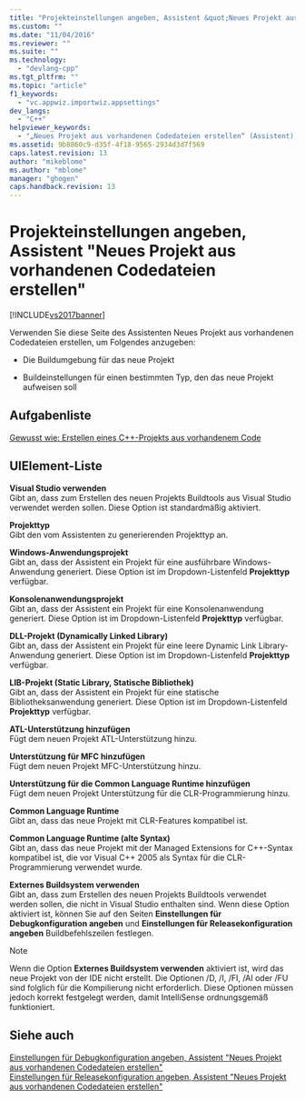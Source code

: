 ```yaml
---
title: "Projekteinstellungen angeben, Assistent &quot;Neues Projekt aus vorhandenen Codedateien erstellen&quot; | Microsoft Docs"
ms.custom: ""
ms.date: "11/04/2016"
ms.reviewer: ""
ms.suite: ""
ms.technology: 
  - "devlang-cpp"
ms.tgt_pltfrm: ""
ms.topic: "article"
f1_keywords: 
  - "vc.appwiz.importwiz.appsettings"
dev_langs: 
  - "C++"
helpviewer_keywords: 
  - "„Neues Projekt aus vorhandenen Codedateien erstellen“ (Assistent), Projekteinstellungen"
ms.assetid: 9b8860c9-d35f-4f18-9565-2934d3d7f569
caps.latest.revision: 13
author: "mikeblome"
ms.author: "mblome"
manager: "ghogen"
caps.handback.revision: 13
---
```

# Projekteinstellungen angeben, Assistent &quot;Neues Projekt aus vorhandenen Codedateien erstellen&quot;
[!INCLUDE[vs2017banner](../assembler/inline/includes/vs2017banner.md)]

Verwenden Sie diese Seite des Assistenten Neues Projekt aus vorhandenen Codedateien erstellen, um Folgendes anzugeben:  
  
-   Die Buildumgebung für das neue Projekt  
  
-   Buildeinstellungen für einen bestimmten Typ, den das neue Projekt aufweisen soll  
  
## Aufgabenliste  
 [Gewusst wie: Erstellen eines C\+\+\-Projekts aus vorhandenem Code](../ide/how-to-create-a-cpp-project-from-existing-code.md)  
  
## UIElement-Liste  
 **Visual Studio verwenden**  
 Gibt an, dass zum Erstellen des neuen Projekts Buildtools aus Visual Studio verwendet werden sollen.  Diese Option ist standardmäßig aktiviert.  
  
 **Projekttyp**  
 Gibt den vom Assistenten zu generierenden Projekttyp an.  
  
 **Windows\-Anwendungsprojekt**  
 Gibt an, dass der Assistent ein Projekt für eine ausführbare Windows\-Anwendung generiert.  Diese Option ist im Dropdown\-Listenfeld **Projekttyp** verfügbar.  
  
 **Konsolenanwendungsprojekt**  
 Gibt an, dass der Assistent ein Projekt für eine Konsolenanwendung generiert.  Diese Option ist im Dropdown\-Listenfeld **Projekttyp** verfügbar.  
  
 **DLL\-Projekt \(Dynamically Linked Library\)**  
 Gibt an, dass der Assistent ein Projekt für eine leere Dynamic Link Library\-Anwendung generiert.  Diese Option ist im Dropdown\-Listenfeld **Projekttyp** verfügbar.  
  
 **LIB\-Projekt \(Static Library, Statische Bibliothek\)**  
 Gibt an, dass der Assistent ein Projekt für eine statische Bibliotheksanwendung generiert.  Diese Option ist im Dropdown\-Listenfeld **Projekttyp** verfügbar.  
  
 **ATL\-Unterstützung hinzufügen**  
 Fügt dem neuen Projekt ATL\-Unterstützung hinzu.  
  
 **Unterstützung für MFC hinzufügen**  
 Fügt dem neuen Projekt MFC\-Unterstützung hinzu.  
  
 **Unterstützung für die Common Language Runtime hinzufügen**  
 Fügt dem neuen Projekt Unterstützung für die CLR\-Programmierung hinzu.  
  
 **Common Language Runtime**  
 Gibt an, dass das neue Projekt mit CLR\-Features kompatibel ist.  
  
 **Common Language Runtime \(alte Syntax\)**  
 Gibt an, dass das neue Projekt mit der Managed Extensions for C\+\+\-Syntax kompatibel ist, die vor Visual C\+\+ 2005 als Syntax für die CLR\-Programmierung verwendet wurde.  
  
 **Externes Buildsystem verwenden**  
 Gibt an, dass zum Erstellen des neuen Projekts Buildtools verwendet werden sollen, die nicht in Visual Studio enthalten sind.  Wenn diese Option aktiviert ist, können Sie auf den Seiten **Einstellungen für Debugkonfiguration angeben** und **Einstellungen für Releasekonfiguration angeben** Buildbefehlszeilen festlegen.  
  
> [!NOTE]
>  Wenn die Option **Externes Buildsystem verwenden** aktiviert ist, wird das neue Projekt von der IDE nicht erstellt. Die Optionen \/D, \/I, \/FI, \/AI oder \/FU sind folglich für die Kompilierung nicht erforderlich.  Diese Optionen müssen jedoch korrekt festgelegt werden, damit IntelliSense ordnungsgemäß funktioniert.  
  
## Siehe auch  
 [Einstellungen für Debugkonfiguration angeben, Assistent "Neues Projekt aus vorhandenen Codedateien erstellen"](../ide/specify-debug-configuration-settings.md)   
 [Einstellungen für Releasekonfiguration angeben, Assistent "Neues Projekt aus vorhandenen Codedateien erstellen"](../ide/specify-release-configuration.md)